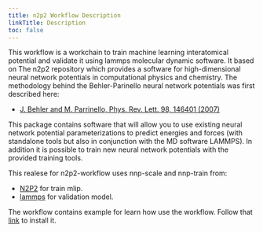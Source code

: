 ```yaml
---
title: n2p2 Workflow Description
linkTitle: Description
toc: false
---
```


This workflow is a workchain to train machine learning interatomical potential and validate it using lammps molecular dynamic software. It based on The n2p2 repository which provides a software for high-dimensional neural network potentials in computational physics and chemistry. The methodology behind the Behler-Parinello neural network potentials was first described here:

- [J. Behler and M. Parrinello, Phys. Rev. Lett. 98, 146401 (2007)](https://journals.aps.org/prl/abstract/10.1103/PhysRevLett.98.146401)

This package contains software that will allow you to use existing neural network potential parameterizations to predict energies and forces (with standalone tools but also in conjunction with the MD software LAMMPS). In addition it is possible to train new neural network potentials with the provided training tools.


This realese for n2p2-workflow uses nnp-scale and nnp-train from:
- [N2P2](https://compphysvienna.github.io/n2p2/) for train mlip.
- [lammps](https://www.lammps.org/#gsc.tab=0) for validation model.

The workflow contains example for learn how use the workflow. 
Follow that [link](/en/workflows/aiida-n2p2/installation) to install it.

